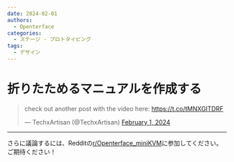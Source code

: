 ```yaml
---
date: 2024-02-01
authors:
  - Openterface
categories:
  - ステージ - プロトタイピング
tags:
  - デザイン
---
```


# 折りたためるマニュアルを作成する

<blockquote class="twitter-tweet"><p lang="en" dir="ltr">check out another post with the video here: <a href="https://t.co/tMNXGITDRF">https://t.co/tMNXGITDRF</a></p>&mdash; TechxArtisan (@TechxArtisan) <a href="https://twitter.com/TechxArtisan/status/1752879766464827614?ref_src=twsrc%5Etfw">February 1, 2024</a></blockquote>
<script async src="https://platform.twitter.com/widgets.js" charset="utf-8"></script>
<!-- more -->

--------

さらに議論するには、Redditの[r/Openterface_miniKVM](https://www.reddit.com/r/Openterface_miniKVM/)に参加してください。ご期待ください！